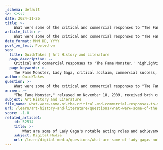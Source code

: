 ```yaml
---
_schema: default
id: 52527
date: 2024-11-26
title: >-
    What were some of the critical and commercial responses to "The Fame Monster"?
article_title: >-
    What were some of the critical and commercial responses to "The Fame Monster"?
date_format: MMM DD, YYYY
post_on_text: Posted on
seo:
  title: QuickTakes | Art History and Literature
  page_description: >-
    Critical and commercial responses to 'The Fame Monster,' highlighting its acclaim, influence in pop music, and Lady Gaga's artistic growth.
  page_keywords: >-
    The Fame Monster, Lady Gaga, critical acclaim, commercial success, pop icon, musical impact, dance-pop, album review, best albums, hit singles, The Monster Ball Tour, artistic ambition
author: QuickTakes
question: >-
    What were some of the critical and commercial responses to "The Fame Monster"?
answer: >-
    "The Fame Monster," released on November 18, 2009, received both critical and commercial acclaim, solidifying Lady Gaga's status as a pop icon. Initially intended as a deluxe edition of her debut album "The Fame," it was later released as a standalone EP featuring eight new tracks alongside the original album's songs.\n\nCritically, "The Fame Monster" has been hailed as a magnum opus, with many reviewers praising its artistic ambition and cohesive sound. It was recognized as one of the best albums of 2009, with Apple Music recently naming it one of the 100 Best Albums. The album's standout tracks, including "Bad Romance," "Telephone," and "Alejandro," were particularly noted for their impact on pop music and culture. Critics highlighted Gaga's ability to blend dance-pop with deeper themes, showcasing her growth as an artist.\n\nCommercially, "The Fame Monster" was a significant success, achieving high chart positions worldwide and selling millions of copies. It produced several hit singles that dominated the charts, further establishing Gaga's influence in the music industry. The album's success was complemented by "The Monster Ball Tour," which featured songs from both "The Fame" and "The Fame Monster," further enhancing its legacy.\n\nOverall, "The Fame Monster" is regarded as a pivotal release that not only defined an era in pop music but also showcased Lady Gaga's unique artistry and ability to connect with audiences on multiple levels.
subject: Art History and Literature
file_name: what-were-some-of-the-critical-and-commercial-responses-to-the-fame-monster.md
url: /learn/art-history-and-literature/questions/what-were-some-of-the-critical-and-commercial-responses-to-the-fame-monster
score: -1.0
related_article1:
    id: 52514
    title: >-
        What are some of Lady Gaga's notable acting roles and achievements?
    subject: Digital Media
    url: /learn/digital-media/questions/what-are-some-of-lady-gagas-notable-acting-roles-and-achievements
---
```


&nbsp;